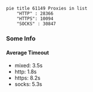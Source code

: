 
```mermaid
pie title 61149 Proxies in list
    "HTTP" : 28366
    "HTTPS": 10094
    "SOCKS" : 30847
```

### Some Info
#### Average Timeout

- mixed: 3.5s
- http: 1.8s
- https: 8.2s
- socks: 5.3s